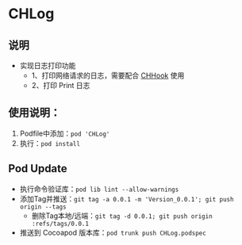 # CHLog

## 说明

* 实现日志打印功能
    * 1、打印网络请求的日志，需要配合 [CHHook](https://github.com/rainbow911/CHHook) 使用
    * 2、打印 Print 日志
 
## 使用说明：

1. Podfile中添加：`pod 'CHLog'`
2. 执行：`pod install`

## Pod Update
* 执行命令验证库：`pod lib lint --allow-warnings`
* 添加Tag并推送：`git tag -a 0.0.1 -m 'Version_0.0.1'; git push origin --tags`
    * 删除Tag本地/远端：`git tag -d 0.0.1; git push origin :refs/tags/0.0.1`
* 推送到 Cocoapod 版本库：`pod trunk push CHLog.podspec`